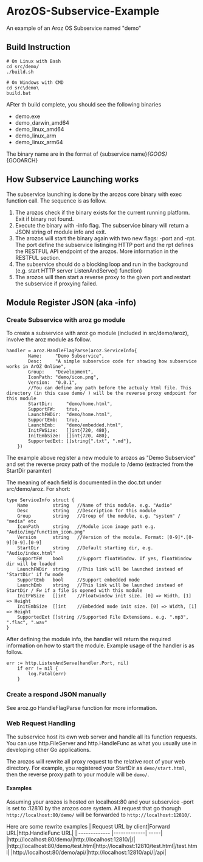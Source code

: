 # ArozOS-Subservice-Example
An example of an Aroz OS Subservice named "demo"

## Build Instruction
```
# On Linux with Bash
cd src/demo/
./build.sh

# On Windows with CMD
cd src\demo\
build.bat
```

AFter th build complete, you should see the following binaries
- demo.exe
- demo_darwin_amd64
- demo_linux_amd64
- demo_linux_arm
- demo_linux_arm64

The binary name are in the format of {subservice name}_{GOOS}_{GOOARCH}

## How Subservice Launching works
The subservice launching is done by the arozos core binary with exec function call. The sequence is as follow.
1. The arozos check if the binary exists for the current running platform. Exit if binary not found.
2. Execute the binary with -info flag. The subservice binary will return a JSON string of module info and exit.
3. The arozos will start the binary again with two new flags: -port and -rpt. The port define the subservice listinging HTTP port and the rpt defines the RESTFUL API endpoint of the arozos. More information in the RESTFUL section.
4. The subservice should do a blocking loop and run in the background (e.g. start HTTP server ListenAndServe() function)
5. The arozos will then start a reverse proxy to the given port and restart the subservice if proxying failed.

## Module Register JSON (aka -info)
### Create Subservice with aroz go module
To create a subservice with aroz go module (included in src/demo/aroz), involve the aroz module as follow.
```
handler = aroz.HandleFlagParse(aroz.ServiceInfo{
		Name:     "Demo Subservice",
		Desc:     "A simple subservice code for showing how subservice works in ArOZ Online",
		Group:    "Development",
		IconPath: "demo/icon.png",
		Version:  "0.0.1",
		//You can define any path before the actualy html file. This directory (in this case demo/ ) will be the reverse proxy endpoint for this module
		StartDir:     "demo/home.html",
		SupportFW:    true,
		LaunchFWDir:  "demo/home.html",
		SupportEmb:   true,
		LaunchEmb:    "demo/embedded.html",
		InitFWSize:   []int{720, 480},
		InitEmbSize:  []int{720, 480},
		SupportedExt: []string{".txt", ".md"},
	})
```

The example above register a new module to arozos as "Demo Subservice" and set the reverse proxy path of the module to /demo (extracted from the StartDir paramter)

The meaning of each field is documented in the doc.txt under src/demo/aroz. For short: 
```
type ServiceInfo struct {
	Name         string   //Name of this module. e.g. "Audio"
	Desc         string   //Description for this module
	Group        string   //Group of the module, e.g. "system" / "media" etc
	IconPath     string   //Module icon image path e.g. "Audio/img/function_icon.png"
	Version      string   //Version of the module. Format: [0-9]*.[0-9][0-9].[0-9]
	StartDir     string   //Default starting dir, e.g. "Audio/index.html"
	SupportFW    bool     //Support floatWindow. If yes, floatWindow dir will be loaded
	LaunchFWDir  string   //This link will be launched instead of 'StartDir' if fw mode
	SupportEmb   bool     //Support embedded mode
	LaunchEmb    string   //This link will be launched instead of StartDir / Fw if a file is opened with this module
	InitFWSize   []int    //Floatwindow init size. [0] => Width, [1] => Height
	InitEmbSize  []int    //Embedded mode init size. [0] => Width, [1] => Height
	SupportedExt []string //Supported File Extensions. e.g. ".mp3", ".flac", ".wav"
}
```

After defining the module info, the handler will return the required information on how to start the module. Example usage of the handler is as follow.
```
err := http.ListenAndServe(handler.Port, nil)
	if err != nil {
		log.Fatal(err)
	}
  ```
  
### Create a respond JSON manually
See aroz.go HandleFlagParse function for more information.

### Web Request Handling
The subservice host its own web server and handle all its function requests.
You can use http.FileServer and http.HandleFunc as what you usually use in developing other Go applications.

The arozos will rewrite all proxy request to the relative root of your web directory. For example, you registered your StartDir as ```demo/start.html```, then the reverse proxy path to your module will be ```demo/```. 

#### Examples
Assuming your arozos is hosted on localhost:80 and your subservice -port is set to :12810 by the arozos core system.
All request that go thorugh ```http://localhost:80/demo/``` will be forwarded to ```http://localhost:12810/```.

Here are some rewrite examples
| Request URL by client|Forward URL|http.HandleFunc URL|
| ------------- |-------------| -----|
|http://localhost:80/demo/|http://localhost:12810/|/|
|http://localhost:80/demo/test.html|http://localhost:12810/test.html|/test.html|
|http://localhost:80/demo/api/|http://localhost:12810/api/|/api|



